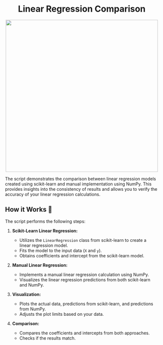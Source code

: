 <h1 align="center">Linear Regression Comparison</h1>

<p align="center">
   <img width="500px" src="https://github.com/AlejandroDavidArzolaSaavedra/machine_learning/assets/90756437/29718ea5-bb70-48f9-b3e3-74e2646f1a7c">
</p>

The script demonstrates the comparison between linear regression models created using scikit-learn and manual implementation using NumPy. This provides insights into the consistency of results and allows you to verify the accuracy of your linear regression calculations.

## How it Works 🤖

The script performs the following steps:

1. **Scikit-Learn Linear Regression:**
   - Utilizes the `LinearRegression` class from scikit-learn to create a linear regression model.
   - Fits the model to the input data (`X` and `y`).
   - Obtains coefficients and intercept from the scikit-learn model.

2. **Manual Linear Regression:**
   - Implements a manual linear regression calculation using NumPy.
   - Visualizes the linear regression predictions from both scikit-learn and NumPy.

3. **Visualization:**
   - Plots the actual data, predictions from scikit-learn, and predictions from NumPy.
   - Adjusts the plot limits based on your data.

4. **Comparison:**
   - Compares the coefficients and intercepts from both approaches.
   - Checks if the results match.

